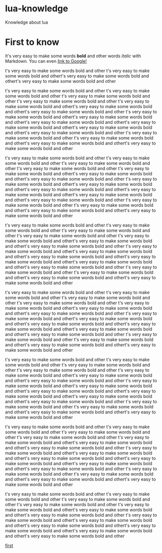 # lua-knowledge
Knowledge about lua

# First to know


It's very easy to make some words **bold** and other words *italic* with Markdown. You can even [link to Google!](http://google.com)





t's very easy to make some words bold and other
t's very easy to make some words bold and othert's very easy to make some words bold and othert's very easy to make some words bold and other

t's very easy to make some words bold and other
t's very easy to make some words bold and other
t's very easy to make some words bold and other
t's very easy to make some words bold and other
t's very easy to make some words bold and othert's very easy to make some words bold and othert's very easy to make some words bold and other
t's very easy to make some words bold and othert's very easy to make some words bold and othert's very easy to make some words bold and othert's very easy to make some words bold and othert's very easy to make some words bold and othert's very easy to make some words bold and other
t's very easy to make some words bold and other
t's very easy to make some words bold and othert's very easy to make some words bold and othert's very easy to make some words bold and other

t's very easy to make some words bold and other
t's very easy to make some words bold and other
t's very easy to make some words bold and other
t's very easy to make some words bold and other
t's very easy to make some words bold and othert's very easy to make some words bold and othert's very easy to make some words bold and other
t's very easy to make some words bold and othert's very easy to make some words bold and othert's very easy to make some words bold and othert's very easy to make some words bold and othert's very easy to make some words bold and othert's very easy to make some words bold and other
t's very easy to make some words bold and other
t's very easy to make some words bold and othert's very easy to make some words bold and othert's very easy to make some words bold and other

t's very easy to make some words bold and other
t's very easy to make some words bold and other
t's very easy to make some words bold and other
t's very easy to make some words bold and other
t's very easy to make some words bold and othert's very easy to make some words bold and othert's very easy to make some words bold and other
t's very easy to make some words bold and othert's very easy to make some words bold and othert's very easy to make some words bold and othert's very easy to make some words bold and othert's very easy to make some words bold and othert's very easy to make some words bold and other
t's very easy to make some words bold and other
t's very easy to make some words bold and othert's very easy to make some words bold and othert's very easy to make some words bold and other

t's very easy to make some words bold and other
t's very easy to make some words bold and other
t's very easy to make some words bold and other
t's very easy to make some words bold and other
t's very easy to make some words bold and othert's very easy to make some words bold and othert's very easy to make some words bold and other
t's very easy to make some words bold and othert's very easy to make some words bold and othert's very easy to make some words bold and othert's very easy to make some words bold and othert's very easy to make some words bold and othert's very easy to make some words bold and other
t's very easy to make some words bold and other
t's very easy to make some words bold and othert's very easy to make some words bold and othert's very easy to make some words bold and other

t's very easy to make some words bold and other
t's very easy to make some words bold and other
t's very easy to make some words bold and other
t's very easy to make some words bold and other
t's very easy to make some words bold and othert's very easy to make some words bold and othert's very easy to make some words bold and other
t's very easy to make some words bold and othert's very easy to make some words bold and othert's very easy to make some words bold and othert's very easy to make some words bold and othert's very easy to make some words bold and othert's very easy to make some words bold and other
t's very easy to make some words bold and other
t's very easy to make some words bold and othert's very easy to make some words bold and othert's very easy to make some words bold and other

t's very easy to make some words bold and other
t's very easy to make some words bold and other
t's very easy to make some words bold and other
t's very easy to make some words bold and other
t's very easy to make some words bold and othert's very easy to make some words bold and othert's very easy to make some words bold and other
t's very easy to make some words bold and othert's very easy to make some words bold and othert's very easy to make some words bold and othert's very easy to make some words bold and othert's very easy to make some words bold and othert's very easy to make some words bold and other
t's very easy to make some words bold and other
t's very easy to make some words bold and othert's very easy to make some words bold and othert's very easy to make some words bold and other

t's very easy to make some words bold and other
t's very easy to make some words bold and other
t's very easy to make some words bold and other
t's very easy to make some words bold and other
t's very easy to make some words bold and othert's very easy to make some words bold and othert's very easy to make some words bold and other
t's very easy to make some words bold and othert's very easy to make some words bold and othert's very easy to make some words bold and othert's very easy to make some words bold and othert's very easy to make some words bold and othert's very easy to make some words bold and other































































[first](#first-to-know)
